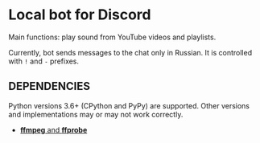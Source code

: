 # Local bot for Discord

Main functions: play sound from YouTube videos and playlists.

Currently, bot sends messages to the chat only in Russian.
It is controlled with `!` and `-` prefixes.

## DEPENDENCIES

Python versions 3.6+ (CPython and PyPy) are supported. Other versions and implementations may or may not work correctly.

* [**ffmpeg** and **ffprobe**](https://www.ffmpeg.org)
